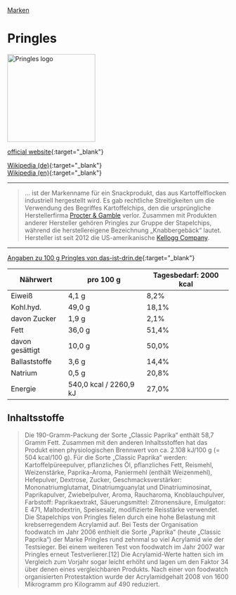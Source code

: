 [Marken](../marken.html)

# Pringles

<img src="https://upload.wikimedia.org/wikipedia/en/7/71/Pringles.svg" height="200" alt="Pringles logo">

[official website](https://www.pringles.com){:target="_blank"}

[Wikipedia (de)](https://de.wikipedia.org/wiki/Pringles){:target="_blank"}   
[Wikipedia (en)](https://en.wikipedia.org/wiki/Pringles){:target="_blank"}   

---

> ... ist der Markenname für ein Snackprodukt, das aus Kartoffelflocken industriell hergestellt wird. Es gab rechtliche Streitigkeiten um die Verwendung des Begriffes Kartoffelchips, den die ursprüngliche Herstellerfirma [Procter & Gamble](../konzerne/procter-gamble.html) verlor. Zusammen mit Produkten anderer Hersteller gehören Pringles zur Gruppe der Stapelchips, während die herstellereigene Bezeichnung „Knabbergebäck“ lautet. Hersteller ist seit 2012 die US-amerikanische [Kellogg Company](../konzerne/kellogg_company.html).

---

[Angaben zu 100 g Pringles von das-ist-drin.de](http://das-ist-drin.de/Pringles-Original-170-g--6918/){:target="_blank"}   

Nährwert | pro 100 g | Tagesbedarf: 2000 kcal
---	| ---	| ---
Eiweiß | 4,1 g | 8,2%
Kohl.hyd. | 49,0 g | 18,1%
davon Zucker | 1,9 g | 2,1%
Fett | 36,0 g | 51,4%
davon gesättigt | 10,0 g | 50,0%
Ballaststoffe | 3,6 g | 14,4%
Natrium | 0,5 g | 20,8%
Energie | 540,0 kcal / 2260,9 kJ | 27,0%


## Inhaltsstoffe

> Die 190-Gramm-Packung der Sorte „Classic Paprika“ enthält 58,7 Gramm Fett. Zusammen mit den anderen Inhaltsstoffen hat das Produkt einen physiologischen Brennwert von ca. 2.108 kJ/100 g (= 504 kcal/100 g). Für die Sorte „Classic Paprika“ werden: Kartoffelpüreepulver, pflanzliches Öl, pflanzliches Fett, Reismehl, Weizenstärke, Paprika-Aroma, Paniermehl (enthält Weizenmehl), Hefepulver, Dextrose, Zucker, Geschmacksverstärker: Mononatriumglutamat, Dinatriumguanylat und Dinatriuminosinat, Paprikapulver, Zwiebelpulver, Aroma, Raucharoma, Knoblauchpulver, Farbstoff: Paprikaextrakt, Säuerungsmittel: Zitronensäure, Emulgator: E 471, Maltodextrin, Speisesalz, modifizierte Reisstärke verwendet.   
Die Stapelchips von Pringles fielen durch eine hohe Belastung mit krebserregendem Acrylamid auf. Bei Tests der Organisation foodwatch im Jahr 2006 enthielt die Sorte „Paprika“ (heute „Classic Paprika“) der Marke Pringles rund zehnmal so viel Acrylamid wie der Testsieger. Bei einem weiteren Test von foodwatch im Jahr 2007 war Pringles erneut Testverlierer.[12] Die Acrylamid-Werte hatten sich im Vergleich zum Vorjahr sogar leicht erhöht und lagen um den Faktor 34 über denen eines vergleichbaren Produkts. Nach einer von foodwatch organisierten Protestaktion wurde der Acrylamidgehalt 2008 von 1600 Mikrogramm pro Kilogramm auf 490 reduziert.
